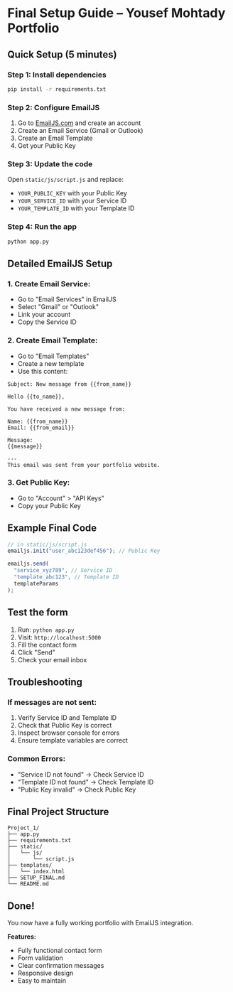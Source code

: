 # Final Setup Guide – Yousef Mohtady Portfolio

## Quick Setup (5 minutes)

### Step 1: Install dependencies
```bash
pip install -r requirements.txt
```

### Step 2: Configure EmailJS
1. Go to [EmailJS.com](https://www.emailjs.com/) and create an account
2. Create an Email Service (Gmail or Outlook)
3. Create an Email Template
4. Get your Public Key

### Step 3: Update the code
Open `static/js/script.js` and replace:
- `YOUR_PUBLIC_KEY` with your Public Key
- `YOUR_SERVICE_ID` with your Service ID
- `YOUR_TEMPLATE_ID` with your Template ID

### Step 4: Run the app
```bash
python app.py
```

## Detailed EmailJS Setup

### 1. Create Email Service:
- Go to "Email Services" in EmailJS
- Select "Gmail" or "Outlook"
- Link your account
- Copy the Service ID

### 2. Create Email Template:
- Go to "Email Templates"
- Create a new template
- Use this content:

```
Subject: New message from {{from_name}}

Hello {{to_name}},

You have received a new message from:

Name: {{from_name}}
Email: {{from_email}}

Message:
{{message}}

---
This email was sent from your portfolio website.
```

### 3. Get Public Key:
- Go to "Account" > "API Keys"
- Copy your Public Key

## Example Final Code
```javascript
// in static/js/script.js
emailjs.init("user_abc123def456"); // Public Key

emailjs.send(
  "service_xyz789", // Service ID
  "template_abc123", // Template ID
  templateParams
);
```

## Test the form
1. Run: `python app.py`
2. Visit: `http://localhost:5000`
3. Fill the contact form
4. Click "Send"
5. Check your email inbox

## Troubleshooting

### If messages are not sent:
1. Verify Service ID and Template ID
2. Check that Public Key is correct
3. Inspect browser console for errors
4. Ensure template variables are correct

### Common Errors:
- "Service ID not found" → Check Service ID
- "Template ID not found" → Check Template ID
- "Public Key invalid" → Check Public Key

## Final Project Structure
```
Project_1/
├── app.py
├── requirements.txt
├── static/
│   └── js/
│       └── script.js
├── templates/
│   └── index.html
├── SETUP_FINAL.md
└── README.md
```

## Done!
You now have a fully working portfolio with EmailJS integration.

**Features:**
- Fully functional contact form
- Form validation
- Clear confirmation messages
- Responsive design
- Easy to maintain
